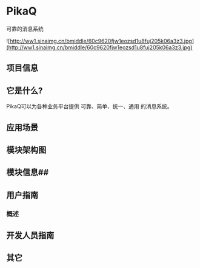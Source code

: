 PikaQ
=======

可靠的消息系统

![http://ww1.sinaimg.cn/bmiddle/60c9620fjw1eozsd1u8fuj205k06a3z3.jpg](http://ww1.sinaimg.cn/bmiddle/60c9620fjw1eozsd1u8fuj205k06a3z3.jpg)

## 项目信息 ##

## 它是什么? ##

PikaQ可以为各种业务平台提供 可靠、简单、统一、通用 的消息系统。

## 应用场景 ##

## 模块架构图  ##

## 模块信息##

## 用户指南 ##

### 概述 ###

## 开发人员指南 ##

## 其它 ##


